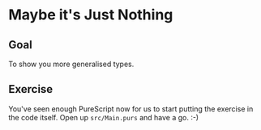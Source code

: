 # Maybe it's Just Nothing

## Goal

To show you more generalised types.


## Exercise

You've seen enough PureScript now for us to start putting the exercise in the code itself. Open up
`src/Main.purs` and have a go. :-)

